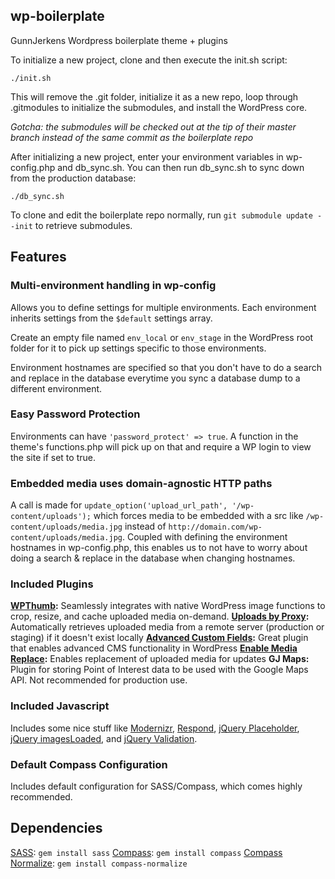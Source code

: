 ## wp-boilerplate

GunnJerkens Wordpress boilerplate theme + plugins

To initialize a new project, clone and then execute the init.sh script:

```
./init.sh
```

This will remove the .git folder, initialize it as a new repo, loop through .gitmodules to initialize the submodules, and install the WordPress core.

*Gotcha: the submodules will be checked out at the tip of their master branch instead of the same commit as the boilerplate repo*

After initializing a new project, enter your environment variables in wp-config.php and db_sync.sh.  You can then run db_sync.sh to sync down from the production database:

```
./db_sync.sh
```

To clone and edit the boilerplate repo normally, run `git submodule update --init` to retrieve submodules.

## Features
### Multi-environment handling in wp-config
Allows you to define settings for multiple environments. Each environment inherits settings from the `$default` settings array.

Create an empty file named `env_local` or `env_stage` in the WordPress root folder for it to pick up settings specific to those environments.

Environment hostnames are specified so that you don't have to do a search and replace in the database everytime you sync a database dump to a different environment.

### Easy Password Protection
Environments can have `'password_protect' => true`. A function in the theme's functions.php will pick up on that and require a WP login to view the site if set to true.

### Embedded media uses domain-agnostic HTTP paths
A call is made for `update_option('upload_url_path', '/wp-content/uploads');` which forces media to be embedded with a src like `/wp-content/uploads/media.jpg` instead of `http://domain.com/wp-content/uploads/media.jpg`. Coupled with defining the environment hostnames in wp-config.php, this enables us to not have to worry about doing a search & replace in the database when changing hostnames.

### Included Plugins
**[WPThumb](http://hmn.md/blog/2011/10/19/introducing-wp-thumb/):** Seamlessly integrates with native WordPress image functions to crop, resize, and cache uploaded media on-demand.
**[Uploads by Proxy](http://wordpress.org/extend/plugins/uploads-by-proxy/):** Automatically retrieves uploaded media from a remote server (production or staging) if it doesn't exist locally
**[Advanced Custom Fields](http://www.advancedcustomfields.com/):** Great plugin that enables advanced CMS functionality in WordPress
**[Enable Media Replace](http://wordpress.org/extend/plugins/enable-media-replace/):** Enables replacement of uploaded media for updates
**GJ Maps:** Plugin for storing Point of Interest data to be used with the Google Maps API. Not recommended for production use.

### Included Javascript
Includes some nice stuff like [Modernizr](http://modernizr.com/), [Respond](https://github.com/scottjehl/Respond), [jQuery Placeholder](https://github.com/mathiasbynens/jquery-placeholder), [jQuery imagesLoaded](https://github.com/desandro/imagesloaded), and [jQuery Validation](http://bassistance.de/jquery-plugins/jquery-plugin-validation/).

### Default Compass Configuration
Includes default configuration for SASS/Compass, which comes highly recommended.

## Dependencies
[SASS](http://sass-lang.com/): `gem install sass`
[Compass](http://compass-style.org/): `gem install compass`
[Compass Normalize](https://github.com/ksmandersen/compass-normalize): `gem install compass-normalize`
